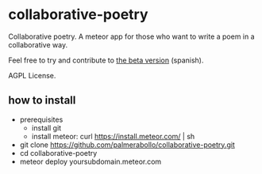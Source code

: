 collaborative-poetry
====================

Collaborative poetry. A meteor app for those who want to write a poem in a collaborative way.

Feel free to try and contribute to [the beta version](http://dameunverso.com/) (spanish).

AGPL License.

how to install
--

- prerequisites
  - install git
  - install meteor: curl https://install.meteor.com/ | sh
- git clone https://github.com/palmerabollo/collaborative-poetry.git
- cd collaborative-poetry
- meteor deploy yoursubdomain.meteor.com
